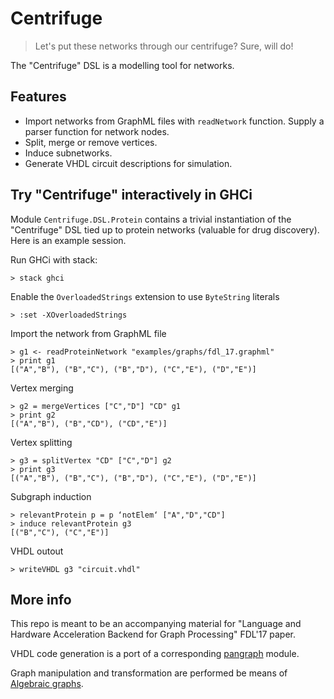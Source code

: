 # Centrifuge

> Let's put these networks through our centrifuge? Sure, will do!

The "Centrifuge" DSL is a modelling tool for networks.

## Features

* Import networks from GraphML files with `readNetwork` function. Supply a parser function for network nodes.
* Split, merge or remove vertices.
* Induce subnetworks.
* Generate VHDL circuit descriptions for simulation.

## Try "Centrifuge" interactively  in GHCi

Module `Centrifuge.DSL.Protein` contains a trivial instantiation of the "Centrifuge" DSL tied up to protein networks (valuable for drug discovery). Here is an example session.

Run GHCi with stack:

```
> stack ghci
```

Enable the `OverloadedStrings` extension to use `ByteString` literals

```
> :set -XOverloadedStrings
```

Import the network from GraphML file

```
> g1 <- readProteinNetwork "examples/graphs/fdl_17.graphml"
> print g1
[("A","B"), ("B","C"), ("B","D"), ("C","E"), ("D","E")]
```

Vertex merging

```
> g2 = mergeVertices ["C","D"] "CD" g1
> print g2
[("A","B"), ("B","CD"), ("CD","E")]
```

Vertex splitting

```
> g3 = splitVertex "CD" ["C","D"] g2
> print g3
[("A","B"), ("B","C"), ("B","D"), ("C","E"), ("D","E")]
```

Subgraph induction

```
> relevantProtein p = p ‘notElem‘ ["A","D","CD"]
> induce relevantProtein g3
[("B","C"), ("C","E")]
```

VHDL outout
```
> writeVHDL g3 "circuit.vhdl"
```

## More info

This repo is meant to be an accompanying material for "Language and Hardware Acceleration Backend for Graph Processing" FDL'17 paper.

VHDL code generation is a port of a corresponding [pangraph](https://github.com/tuura/pangraph/tree/master/src/Pangraph/VHDL) module.

Graph manipulation and transformation are performed be means of
[Algebraic graphs](http://hackage.haskell.org/package/algebraic-graphs/docs/Algebra-Graph.html).
